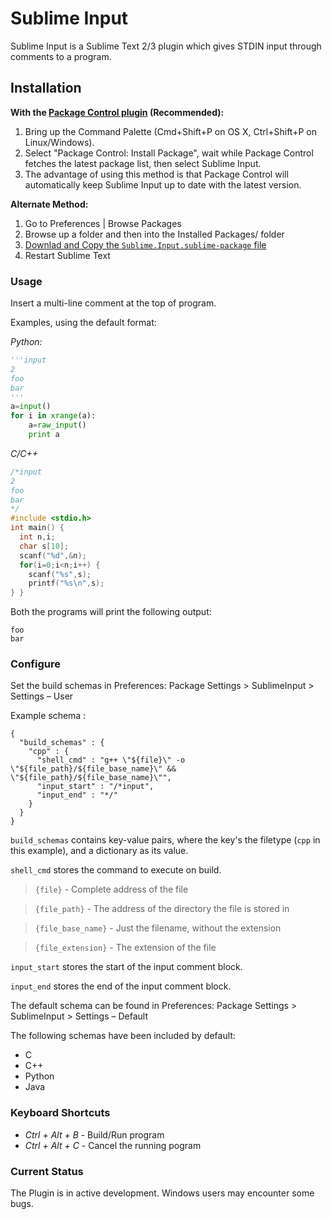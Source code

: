 Sublime Input
=============

Sublime Input is a Sublime Text 2/3 plugin which gives STDIN input through comments to a program.

Installation
------------
**With the [Package Control plugin](https://packagecontrol.io/installation) (Recommended):**

1. Bring up the Command Palette (Cmd+Shift+P on OS X, Ctrl+Shift+P on Linux/Windows). 
2. Select "Package Control: Install Package", wait while Package Control fetches the latest package list, then select Sublime Input.
3. The advantage of using this method is that Package Control will automatically keep Sublime Input up to date with the latest version.

**Alternate Method:**

1. Go to Preferences | Browse Packages
2. Browse up a folder and then into the Installed Packages/ folder
3. [Downlad and Copy the `Sublime.Input.sublime-package` file](http://github.com/mavidser/SublimeInput/releases/download/2.2.0/Sublime.Input.sublime-package)
4. Restart Sublime Text

### Usage
Insert a multi-line comment at the top of program.

Examples, using the default format:

_Python:_
```python
'''input
2
foo
bar
'''
a=input()
for i in xrange(a):
    a=raw_input()
    print a
```
_C/C++_
```cpp
/*input
2
foo
bar
*/
#include <stdio.h>
int main() {
  int n,i;
  char s[10];
  scanf("%d",&n);
  for(i=0;i<n;i++) {
    scanf("%s",s);
    printf("%s\n",s);
} }
```

Both the programs will print the following output:
```
foo
bar
```

### Configure
Set the build schemas in Preferences: Package Settings > SublimeInput > Settings – User

Example schema :
```
{
  "build_schemas" : {
    "cpp" : {
      "shell_cmd" : "g++ \"${file}\" -o \"${file_path}/${file_base_name}\" && \"${file_path}/${file_base_name}\"",
      "input_start" : "/*input",
      "input_end" : "*/"
    }
  }
}
```

`build_schemas` contains key-value pairs, where the key's the filetype (`cpp` in this example), and a dictionary as its value.

`shell_cmd`  stores the command to execute on build.
> `{file}` - Complete address of the file

> `{file_path}` - The address of the directory the file is stored in

> `{file_base_name}` - Just the filename, without the extension

> `{file_extension}` - The extension of the file

`input_start` stores the start of the input comment block.

`input_end` stores the end of the input comment block.

The default schema can be found in Preferences: Package Settings > SublimeInput > Settings – Default

The following schemas have been included by default:
- C
- C++
- Python
- Java

### Keyboard Shortcuts
- *Ctrl + Alt + B* - Build/Run program
- *Ctrl + Alt + C* - Cancel the running pogram

### Current Status
The Plugin is in active development. Windows users may encounter some bugs.

